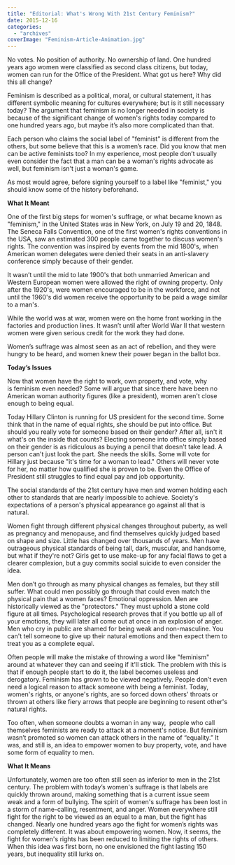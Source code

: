 ```yaml
---
title: "Editorial: What's Wrong With 21st Century Feminism?"
date: 2015-12-16
categories: 
  - "archives"
coverImage: "Feminism-Article-Animation.jpg"
---
```


No votes. No position of authority. No ownership of land. One hundred years ago women were classified as second class citizens, but today, women can run for the Office of the President. What got us here? Why did this all change?

Feminism is described as a political, moral, or cultural statement, it has different symbolic meaning for cultures everywhere; but is it still necessary today? The argument that feminism is no longer needed in society is because of the significant change of women's rights today compared to one hundred years ago, but maybe it’s also more complicated than that.

Each person who claims the social label of "feminist" is different from the others, but some believe that this is a women’s race. Did you know that men can be active feminists too? In my experience, most people don’t usually even consider the fact that a man can be a woman's rights advocate as well, but feminism isn't just a woman's game.

As most would agree, before signing yourself to a label like "feminist," you should know some of the history beforehand.

**What It Meant**

One of the first big steps for women's suffrage, or what became known as "feminism," in the United States was in New York, on July 19 and 20, 1848. The Seneca Falls Convention, one of the first women's rights conventions in the USA, saw an estimated 300 people came together to discuss women's rights. The convention was inspired by events from the mid 1800's, when American women delegates were denied their seats in an anti-slavery conference simply because of their gender.

It wasn’t until the mid to late 1900's that both unmarried American and Western European women were allowed the right of owning property. Only after the 1920's, were women encouraged to be in the workforce, and not until the 1960's did women receive the opportunity to be paid a wage similar to a man's.

While the world was at war, women were on the home front working in the factories and production lines. It wasn’t until after World War II that western women were given serious credit for the work they had done.

Women’s suffrage was almost seen as an act of rebellion, and they were hungry to be heard, and women knew their power began in the ballot box.

**Today’s Issues**

Now that women have the right to work, own property, and vote, why is feminism even needed? Some will argue that since there have been no American woman authority figures (like a president), women aren't close enough to being equal.

Today Hillary Clinton is running for US president for the second time. Some think that in the name of equal rights, she should be put into office. But should you really vote for someone based on their gender? After all, isn't it what's on the inside that counts? Electing someone into office simply based on their gender is as ridiculous as buying a pencil that doesn't take lead. A person can't just look the part. She needs the skills. Some will vote for Hillary just because "it's time for a woman to lead." Others will never vote for her, no matter how qualified she is proven to be. Even the Office of President still struggles to find equal pay and job opportunity.

The social standards of the 21st century have men and women holding each other to standards that are nearly impossible to achieve. Society's expectations of a person's physical appearance go against all that is natural.

Women fight through different physical changes throughout puberty, as well as pregnancy and menopause, and find themselves quickly judged based on shape and size. Little has changed over thousands of years. Men have outrageous physical standards of being tall, dark, muscular, and handsome, but what if they're not? Girls get to use make-up for any facial flaws to get a clearer complexion, but a guy commits social suicide to even consider the idea.

Men don’t go through as many physical changes as females, but they still suffer. What could men possibly go through that could even match the physical pain that a women faces? Emotional oppression. Men are historically viewed as the "protectors." They must uphold a stone cold figure at all times. Psychological research proves that if you bottle up all of your emotions, they will later all come out at once in an explosion of anger. Men who cry in public are shamed for being weak and non-masculine. You can't tell someone to give up their natural emotions and then expect them to treat you as a complete equal.

Often people will make the mistake of throwing a word like "feminism" around at whatever they can and seeing if it'll stick. The problem with this is that if enough people start to do it, the label becomes useless and derogatory. Feminism has grown to be viewed negatively. People don’t even need a logical reason to attack someone with being a feminist. Today, women's rights, or anyone's rights, are so forced down others' throats or thrown at others like fiery arrows that people are beginning to resent other's natural rights.

Too often, when someone doubts a woman in any way,  people who call themselves feminists are ready to attack at a moment's notice. But feminism wasn’t promoted so women can attack others in the name of “equality.” It was, and still is, an idea to empower women to buy property, vote, and have some form of equality to men.

**What It Means**

Unfortunately, women are too often still seen as inferior to men in the 21st century. The problem with today’s women's suffrage is that labels are quickly thrown around, making something that is a current issue seem weak and a form of bullying. The spirit of women's suffrage has been lost in a storm of name-calling, resentment, and anger. Women everywhere still fight for the right to be viewed as an equal to a man, but the fight has changed. Nearly one hundred years ago the fight for women’s rights was completely different. It was about empowering women. Now, it seems, the fight for women's rights has been reduced to limiting the rights of others. When this idea was first born, no one envisioned the fight lasting 150 years, but inequality still lurks on.

